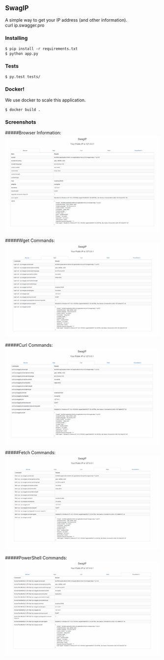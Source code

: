 ## SwagIP

A simple way to get your IP address (and other information).  
 curl ip.swagger.pro

### Installing
```
$ pip install -r requirements.txt
$ python app.py
```
### Tests
```
$ py.test tests/
```

### Docker!
We use docker to scale this application.
```
$ docker build .
```

### Screenshots
#####Browser Information:
<img src='screenshots/1-browser.png' alt='Browser Information' />

#####Wget Commands:
<img src='screenshots/2-wget.png' alt='Wget Commands' />

#####Curl Commands:
<img src='screenshots/3-curl.png' alt='Curl Commands' />

#####Fetch Commands:
<img src='screenshots/4-fetch.png' alt='Fetch Commands' />

#####PowerShell Commands:
<img src='screenshots/5-powershell.png' alt='PowerShell Commands' />
